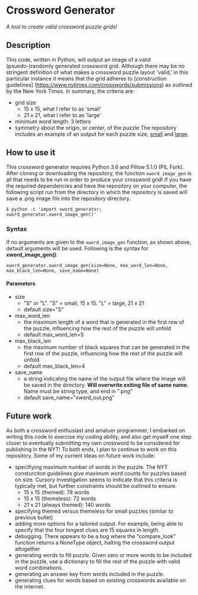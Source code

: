 # Crossword Generator
_A tool to create valid crossword puzzle grids!_

## Description
This code, written in Python, will output an image of a valid (psuedo-)randomly generated crossword grid. Although there may be no stringent definition of what makes a crossword puzzle layout 'valid,' in this particular instance it means that the grid adheres to [construction guidelines] (https://www.nytimes.com/crosswords/submissions) as outlined by the New York Times. In summary, the criteria are:
* grid size
  - 15 x 15, what I refer to as 'small'
  - 21 x 21, what I refer to as 'large'
* minimum word length: 3 letters
* symmetry about the origin, or center, of the puzzle
The repository includes an example of an output for each puzzle size, [small](xword_example_small.png) and [large](xword_example_large.png).

## How to use it
This crossword generator requires Python 3.6 and Pillow 5.1.0 (PIL Fork). 
After cloning or downloading the repository, the function `xword_image_gen` is all that needs to be run in order to produce your crossword grid!
If you have the required dependencies and have the repository on your computer, the following script run from the directory in which the repository is saved will save a .png image file into the repository directory. 
```
$ python -c 'import xword_generator; xword_generator.xword_image_gen()'
```
### Syntax
If no arguments are given to the `xword_image_gen` function, as shown above, default arguments will be used. Following is the syntax for **xword_image_gen()**:
```
xword_generator.xword_image_gen(size=None, max_word_len=None, max_black_len=None, save_name=None)
```
#### Parameters
* size
  - "S" or "L". "S" = small, 15 x 15. "L" = large, 21 x 21
  - default size="S"
* max\_word\_len
  - the maximum length of a word that is generated in the first row of the puzzle, influencing how the rest of the puzzle will unfold
  - default max\_word\_len=5
* max\_black\_len
  - the maximum number of black squares that can be generated in the first row of the puzzle, influencing how the rest of the puzzle will unfold
  - default max\_black\_len=4
* save\_name
  - a string indicating the name of the output file where the image will be saved in the directory. **Will overwrite exiting file of same name.** Name must be string type, and end in ".png"
  - default save\_name="xword\_out.png"

## Future work
As both a crossword enthusiast and amatuer programmer, I embarked on writing this code to exercise my coding ability, and also get myself one step closer to eventually submitting my own crossword to be considered for publishing in the NYT! To both ends, I plan to continue to work on this repository. Some of my current ideas on future work include:
* specifiying maximum number of words in the puzzle. The NYT consturciton guidelines give maximum word counts for puzzles based on size. Cursory investigation seems to indicate that this criteria is typically met, but further constraints should be outlined to ensure.
  - 15 x 15 (themed): 78 words
  - 15 x 15 (themeless): 72 words
  - 21 x 21 (always themed): 140 words
* specifying themed versus themeless for small puzzles (similar to previous bullet)
* adding more options for a tailored output. For example, being able to specify that the four longest clues are 15 squares in length.
* debugging. There appears to be a bug where the "compare\_look" function returns a NoneType object, halting the crossword output altogether
* generating words to fill puzzle. Given zero or more words to be included in the puzzle, use a dictionary to fill the rest of the puzzle with valid word combinations.
* generating an answer key from words included in the puzzle.
* generating clues for words based on existing crosswords available on the internet.
